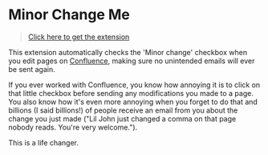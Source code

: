 # Minor Change Me

> [Click here to get the extension](https://chrome.google.com/webstore/detail/minor-change-me/dmpfalgckpagofookdbdbagdfpffibmk)

This extension automatically checks the 'Minor change' checkbox when you edit pages on [Confluence](https://www.atlassian.com/software/confluence), making sure no unintended emails will ever be sent again.

If you ever worked with Confluence, you know how annoying it is to click on that little checkbox before sending any modifications you made to a page. You also know how it's even more annoying when you forget to do that and billions (I said billions!) of people receive an email from you about the change you just made ("Lil John just changed a comma on that page nobody reads. You're very welcome.").

This is a life changer.

